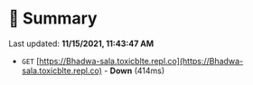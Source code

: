 # 📖 Summary
Last updated: **11/15/2021, 11:43:47 AM**

- `GET` [https://Bhadwa-sala.toxicblte.repl.co](https://Bhadwa-sala.toxicblte.repl.co) - **Down** (414ms)
